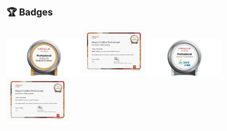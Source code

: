 
## 🏆 Badges
<a href="https://catalog-education.oracle.com/pls/certview/sharebadge?id=94276BC10DE0EB131D03F5275104E6BE3FBDEE14F8113498433BB7D9B2B7E2DC"><img src="images/MYSQLPRG80OCP.png" alt="Oracle Badge" width="170"/></a>
<a href="https://drive.google.com/file/d/1ABkwHlWjIZzKMnNcwoQquO8-rDEVwmXV/view?usp=drive_link"><img src="images/MYSQLPRG80OCP2.png" alt="Oracle Certificate" width="140"/></a>
<a href="https://catalog-education.oracle.com/pls/certview/sharebadge?id=26C794BF01320D171D6F0A830C081B605159BE6E03E1DCC9DC2F23E3D0F500D2"><img src="images/OCPJSE11.jpg" alt="Oracle Badge" width="170"/></a>
<a href="https://drive.google.com/file/d/1Eja1rwYL9Vs4586JJ9X6Dp_YYLI8jgu5/view?usp=drive_link"><img src="images/OCPJSE11_2.jpg" alt="Oracle Certificate" width="140"/></a>
